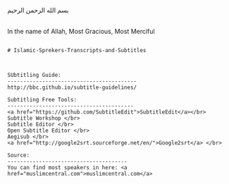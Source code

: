 بسم الله الرحمن الرحيم

</br>In the name of Allah, Most Gracious, Most Merciful

~~~~~~~~~~~~~~~~~~~~~~~~~~~~~~~~~~~~~~~~~~~~~~~~~~~~~~~~

# Islamic-Sprekers-Transcripts-and-Subtitles



SUbtitling Guide: 
-----------------------------------------
http://bbc.github.io/subtitle-guidelines/

Subtitling Free Tools:
----------------------------------------
<a href="https://github.com/SubtitleEdit">SubtitleEdit</a></br>
Subtitle Workshop </br>
Subtitle Editor </br>
Open Subtitle Editor </br>
Aegisub </br>
<a href="http://google2srt.sourceforge.net/en/">Google2srt</a> </br>

Source:
--------------------------------------
You can find most speakers in here: <a href="muslimcentral.com">muslimcentral.com</a>
